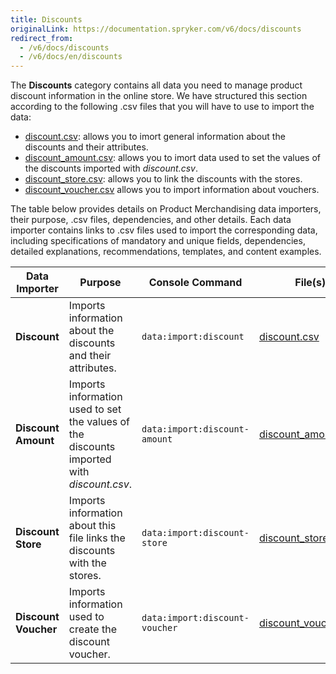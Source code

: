 ```yaml
---
title: Discounts
originalLink: https://documentation.spryker.com/v6/docs/discounts
redirect_from:
  - /v6/docs/discounts
  - /v6/docs/en/discounts
---
```


The **Discounts** category contains all data you need to manage product discount information in the online store.
We have structured this section according to the following .csv files that you will have to use to import the data:

* [discount.csv](https://documentation.spryker.com/docs/file-details-discountcsv): allows you to imort general information about the discounts and their attributes.
* [discount_amount.csv](https://documentation.spryker.com/docs/file-details-discount-amountcsv):  allows you to imort data used to set the values of the discounts imported with *discount.csv*.
* [discount_store.csv](https://documentation.spryker.com/docs/file-details-discount-storecsv): allows you to link the discounts with the stores.
* [discount_voucher.csv](https://documentation.spryker.com/docs/file-details-discount-vouchercsv) allows you to import information about vouchers.

The table below provides details on Product Merchandising data importers, their purpose, .csv files, dependencies, and other details. Each data importer contains links to .csv files used to import the corresponding data, including specifications of mandatory and unique fields, dependencies, detailed explanations, recommendations, templates, and content examples.

| Data Importer | Purpose | Console Command| File(s) | Dependencies |
| --- | --- | --- | --- |--- |
| **Discount**   |Imports information about the discounts and their attributes. |`data:import:discount`| [discount.csv](https://documentation.spryker.com/docs/file-details-discountcsv) | None|
| **Discount Amount**  | Imports information used to set the values of the discounts imported with *discount.csv*. |`data:import:discount-amount`| [discount_amount.csv](https://documentation.spryker.com/docs/file-details-discount-amountcsv) |<ul><li>discount.csv</li><li>discount_store.csv</li></ul> |
| **Discount Store**   |Imports information about this file links the discounts with the stores. |`data:import:discount-store`| [discount_store.csv](https://documentation.spryker.com/docs/file-details-discount-storecsv) | <ul><li>[discount.csv](https://documentation.spryker.com/docs/file-details-discountcsv)</li><li>**stores.php** configuration file of demo shop PHP project.</li> |
| **Discount Voucher**   | Imports information used to create the discount voucher.|`data:import:discount-voucher`| [discount_voucher.csv](https://documentation.spryker.com/docs/file-details-discount-vouchercsv) | [discount.csv](https://documentation.spryker.com/docs/file-details-discountcsv) |

